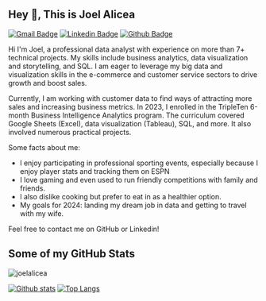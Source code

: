 ## Hey 👋, This is Joel Alicea
[![Gmail Badge](https://img.shields.io/badge/-joelalicea62@me.com-c14438?style=flat&logo=Gmail&logoColor=white&link=mailto:joelalicea62@me.com)](mailto:joelalicea62@me.com) 
[![Linkedin Badge](https://img.shields.io/badge/-www.linkedin.com/in/joelalicea-0072b1?style=flat&logo=Linkedin&logoColor=white&link=https://www.linkedin.com/in/www.linkedin.com/in/joelalicea/)](https://www.linkedin.com/in/www.linkedin.com/in/joelalicea/) [![Github Badge](https://img.shields.io/badge/-joelalicea-grey?style=flat&logo=github&logoColor=white&link=https://github.com/joelalicea/)](https://github.com/joelalicea/Data-Projects-TripleTen-) <p align='left'>Hi I'm Joel, a professional data analyst with experience on more than 7+ technical projects. My skills include business analytics, data visualization and storytelling, and SQL. I am eager to leverage my big data and visualization skills in the e-commerce and customer service sectors to drive growth and boost sales.

Currently, I am working with customer data to find ways of attracting more sales and increasing business metrics. In 2023, I enrolled in the TripleTen 6-month Business Intelligence Analytics program. The curriculum covered Google Sheets (Excel), data visualization (Tableau), SQL, and more. It also involved numerous practical projects.

Some facts about me:

*   l enjoy participating in professional sporting events, especially  because I enjoy player stats and tracking them on ESPN
*   I love gaming and even used to run friendly competitions with family and friends.
*   l also dislike cooking but prefer to eat in as a healthier option.
*   My goals for 2024: landing my dream job in data and getting to travel with my wife.

Feel free to contact me on GitHub or Linkedin!</p>
## Some of my GitHub Stats
<p align=left> <img src=https://komarev.com/ghpvc/?username=joelalicea alt=joelalicea /> </p>

[![Github stats](https://github-readme-stats.vercel.app/api?username=joelalicea&show_icons=true&include_all_commits=true)](https://github.com/joelalicea/github-readme-stats)
[![Top Langs](https://github-readme-stats.vercel.app/api/top-langs/?username=joelalicea&layout=compact)](https://github.com/joelalicea/github-readme-stats)
